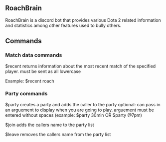 ## RoachBrain

RoachBrain is a discord bot that provides various Dota 2 related information and statistics among other features used to bully others. 

## Commands

### Match data commands ###

$recent <playername>
returns information about the most recent match of the specified player. must be sent as all lowercase
 
Example: $recent roach

### Party commands ###

$party
creates a party and adds the caller to the party
optional: can pass in an arguement to display when you are going to play. arguement must be entered without spaces (example: $party 30min OR $party @7pm)

$join
adds the callers name to the party list

$leave
removes the callers name from the party list

